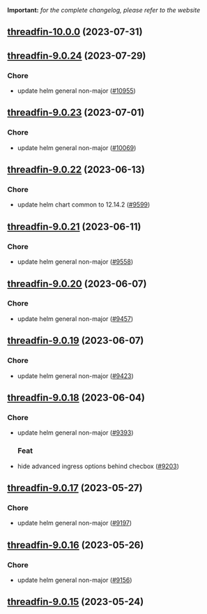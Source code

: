 **Important:**
*for the complete changelog, please refer to the website*





## [threadfin-10.0.0](https://github.com/truecharts/charts/compare/threadfin-9.0.24...threadfin-10.0.0) (2023-07-31)




## [threadfin-9.0.24](https://github.com/truecharts/charts/compare/threadfin-9.0.23...threadfin-9.0.24) (2023-07-29)

### Chore

- update helm general non-major ([#10955](https://github.com/truecharts/charts/issues/10955))
  
  


## [threadfin-9.0.23](https://github.com/truecharts/charts/compare/threadfin-9.0.22...threadfin-9.0.23) (2023-07-01)

### Chore

- update helm general non-major ([#10069](https://github.com/truecharts/charts/issues/10069))
  
  


## [threadfin-9.0.22](https://github.com/truecharts/charts/compare/threadfin-9.0.21...threadfin-9.0.22) (2023-06-13)

### Chore

- update helm chart common to 12.14.2 ([#9599](https://github.com/truecharts/charts/issues/9599))
  
  


## [threadfin-9.0.21](https://github.com/truecharts/charts/compare/threadfin-9.0.20...threadfin-9.0.21) (2023-06-11)

### Chore

- update helm general non-major ([#9558](https://github.com/truecharts/charts/issues/9558))
  
  


## [threadfin-9.0.20](https://github.com/truecharts/charts/compare/threadfin-9.0.19...threadfin-9.0.20) (2023-06-07)

### Chore

- update helm general non-major ([#9457](https://github.com/truecharts/charts/issues/9457))
  
  


## [threadfin-9.0.19](https://github.com/truecharts/charts/compare/threadfin-9.0.18...threadfin-9.0.19) (2023-06-07)

### Chore

- update helm general non-major ([#9423](https://github.com/truecharts/charts/issues/9423))
  
  


## [threadfin-9.0.18](https://github.com/truecharts/charts/compare/threadfin-9.0.17...threadfin-9.0.18) (2023-06-04)

### Chore

- update helm general non-major ([#9393](https://github.com/truecharts/charts/issues/9393))
  
  ### Feat

- hide advanced ingress options behind checbox ([#9203](https://github.com/truecharts/charts/issues/9203))
  
  


## [threadfin-9.0.17](https://github.com/truecharts/charts/compare/threadfin-9.0.16...threadfin-9.0.17) (2023-05-27)

### Chore

- update helm general non-major ([#9197](https://github.com/truecharts/charts/issues/9197))
  
  


## [threadfin-9.0.16](https://github.com/truecharts/charts/compare/threadfin-9.0.15...threadfin-9.0.16) (2023-05-26)

### Chore

- update helm general non-major ([#9156](https://github.com/truecharts/charts/issues/9156))
  
  


## [threadfin-9.0.15](https://github.com/truecharts/charts/compare/threadfin-9.0.14...threadfin-9.0.15) (2023-05-24)

